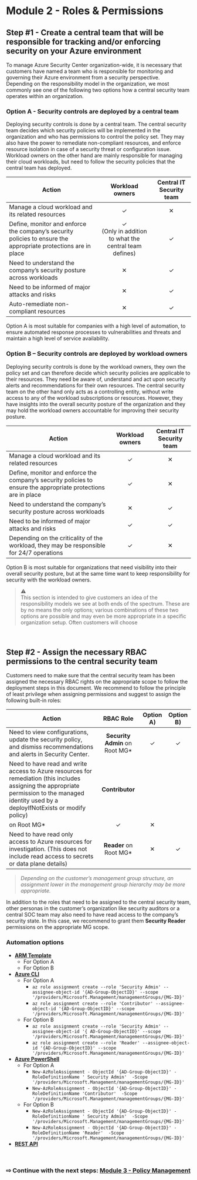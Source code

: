 # Module 2 - Roles & Permissions

## Step #1 - Create a central team that will be responsible for tracking and/or enforcing security on your Azure environment
To manage Azure Security Center organization-wide, it is necessary that customers have named a team who is responsible for monitoring and governing their Azure environment from a security perspective.  
Depending on the responsibility model in the organization, we most commonly see one of the following two options how a central security team operates within an organization.

### Option A - Security controls are deployed  by a central team
Deploying security controls is done by a central team. The central security team decides which security policies will be implemented in the organization and who has permissions to control the policy set. They may also have the power to remediate non-compliant resources, and enforce resource isolation in case of a security threat or configuration issue. Workload owners on the other hand are mainly responsible for managing their cloud workloads, but need to follow the security  policies that the central team has deployed.

| Action |	Workload owners	| Central IT Security team
| --- | :---: | :---:
Manage a cloud workload and its related resources |	&#10003; |	&#10005;
Define, monitor and enforce the company’s security policies to ensure the appropriate protections are in place |&#10003; <br /> (Only in addition to what the central team defines)|	&#10003;
Need to understand the company’s security posture across workloads |	&#10005; |	&#10003;
Need to be informed of major attacks and risks |	&#10005;|	&#10003;
Auto-remediate non-compliant resources |	&#10005; |	&#10003;

Option A is most suitable for companies with a high level of automation, to ensure automated response processes to vulnerabilities and threats and maintain a high level of service availability.

### Option B – Security controls are deployed by workload owners
Deploying security controls is done by the workload owners, they own the policy set and can therefore decide which security policies are applicable to their resources. They need be aware of, understand and act upon security alerts and recommendations for their own resources. The central security team on the other hand only acts as a controlling entity, without write access to any of the workload subscriptions or resources. However, they have insights into the overall security posture of the organization and they may hold the workload owners accountable for improving their security posture.

| Action |	Workload owners	| Central IT Security team
| --- | :---: | :---:
Manage a cloud workload and its related resources |	&#10003; |	&#10005;
Define, monitor and enforce the company’s security policies to ensure the appropriate protections are in place |&#10003;|	&#10005;
Need to understand the company’s security posture across workloads |	&#10005; |	&#10003;
Need to be informed of major attacks and risks |	&#10003;|	&#10003;
Depending on the criticality of the workload, they may be responsible for 24/7 operations |	&#10003; |	&#10005;

Option B is most suitable for organizations that need visibility into their overall security posture, but at the same time want to keep responsibility for security with the workload owners.


> &#x26A0;  
> This section is intended to give customers an idea of the responsibility models we see at both ends of the spectrum. These are by no means the only options; various combinations of these two options are possible and may even be more appropriate in a specific organization setup. Often customers will choose
<br />

## Step #2 - Assign the necessary RBAC permissions to the central security team
Customers need to make sure that the central security team has been assigned the necessary RBAC rights on the appropriate scope to follow the deployment steps in this document. We recommend to follow the principle of least privilege when assigning permissions and suggest to assign the following built-in roles:

| Action |	RBAC Role	| Option A) | Option B)
| --- | :---: | :---: | :---:
Need to view configurations, update the security policy, and dismiss recommendations and alerts in Security Center.	| **Security Admin** on Root MG*	|	&#10003; |	&#10003;
Need to have read and write access to Azure resources for remediation (this includes assigning the appropriate permission to the managed identity used by a deployIfNotExists or modify policy)	| **Contributor**
on Root MG*	|	&#10003; |	&#10005;
Need to have read only access to Azure resources for investigation. (This does not include read access to secrets or data plane details)	| **Reader** on Root MG*	|	&#10005; |	&#10003;
> *Depending on the customer’s management group structure, an assignment lower in the management group hierarchy may be more appropriate.*

In addition to the roles that need to be assigned to the central security team, other personas in the customer’s organization like security auditors or a central SOC team may also need to have read access to the company’s security state. In this case, we recommend to grant them **Security Reader** permissions on the appropriate MG scope.

### Automation options
* **[ARM Template]()**
    * For Option A
    * For Option B
* **[Azure CLI]()**
    * For Option A
      * `az role assignment create --role 'Security Admin' --assignee-object-id '{AD-Group-ObjectID}' --scope '/providers/Microsoft.Management/managementGroups/{MG-ID}'`
      * `az role assignment create --role 'Contributor' --assignee-object-id '{AD-Group-ObjectID}' --scope '/providers/Microsoft.Management/managementGroups/{MG-ID}'`
    * For Option B
      * `az role assignment create --role 'Security Admin' --assignee-object-id '{ AD-Group-ObjectID}' --scope '/providers/Microsoft.Management/managementGroups/{MG-ID}'`
      * `az role assignment create --role 'Reader' --assignee-object-id '{AD-Group-ObjectID}' --scope '/providers/Microsoft.Management/managementGroups/{MG-ID}'` 
* **[Azure PowerShell]()**
    * For Option A
      * `New-AzRoleAssignment - ObjectId '{AD-Group-ObjectID}' -RoleDefinitionName ' Security Admin'  -Scope '/providers/Microsoft.Management/managementGroups/{MG-ID}'` 
      * `New-AzRoleAssignment - ObjectId '{AD-Group-ObjectID}' -RoleDefinitionName 'Contributor'  -Scope '/providers/Microsoft.Management/managementGroups/{MG-ID}'`
    * For Option B
      * `New-AzRoleAssignment - ObjectId '{AD-Group-ObjectID}' -RoleDefinitionName ' Security Admin'  -Scope '/providers/Microsoft.Management/managementGroups/{MG-ID}'`
      * `New-AzRoleAssignment - ObjectId '{AD-Group-ObjectID}' -RoleDefinitionName 'Reader'  -Scope '/providers/Microsoft.Management/managementGroups/{MG-ID}'`
* **[REST API]()**

<br />

### &#8680; Continue with the next steps: [Module 3 - Policy Management](./3-Policy-Management.md)
